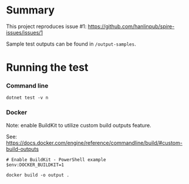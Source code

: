﻿# Summary

This project reproduces issue #1: https://github.com/hanlinpub/spire-issues/issues/1

Sample test outputs can be found in `/output-samples`.

# Running the test

### Command line

```
dotnet test -v n
```

### Docker

Note: enable BuildKit to utilize custom build outputs feature.

See: https://docs.docker.com/engine/reference/commandline/build/#custom-build-outputs

```
# Enable BuildKit - PowerShell example
$env:DOCKER_BUILDKIT=1

docker build -o output .
```